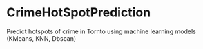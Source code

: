 # CrimeHotSpotPrediction
Predict hotspots of crime in Tornto using machine learning models (KMeans, KNN, Dbscan)
